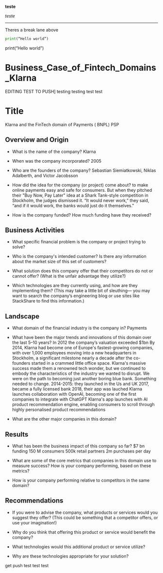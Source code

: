 **teste**

*teste*

---

Theres a break lane above

```python
print(“Hello world”)
```
print(“Hello world”)




# Business_Case_of_Fintech_Domains_Klarna
EDITING TEST TO PUSH]
testing testing
test 
test
# Title
Klarna and the FinTech domain of Payments ( BNPL) PSP
## Overview and Origin
* What is the name of the company?
Klarna
* When was the company incorporated?
2005
* Who are the founders of the company?
Sebastian Siemiatkowski, Niklas Adalberth, and Victor Jacobsson
* How did the idea for the company (or project) come about?
to make online payments easy and safe for consumers. But when they pitched their "Buy Now, Pay Later" idea at a Shark Tank-style competition in Stockholm, the judges dismissed it. “It would never work,” they said, “and if it would work, the banks would just do it themselves."

* How is the company funded? How much funding have they received?

## Business Activities
* What specific financial problem is the company or project trying to solve?

* Who is the company's intended customer?  Is there any information about the market size of this set of customers?

* What solution does this company offer that their competitors do not or cannot offer? (What is the unfair advantage they utilize?)

* Which technologies are they currently using, and how are they implementing them? (This may take a little bit of sleuthing–– you may want to search the company’s engineering blog or use sites like StackShare to find this information.)


## Landscape

* What domain of the financial industry is the company in?
Payments 

* What have been the major trends and innovations of this domain over the last 5–10 years?
In 2012 the company’s valuation exceeded $1bn
By 2014, Klarna had become one of Europe's fastest-growing companies, with over 1,000 employees moving into a new headquarters in Stockholm, a significant milestone nearly a decade after the co-founders started in a crammed little office space.
Klarna's massive success made them a renowned tech wonder, but we continued to embody the characteristics of the industry we wanted to disrupt. We were on the path to becoming just another boring blue bank.
Something needed to change.
2014-2015: they launched in the Us and UK
2017, became a fully licensed bank
2018, their app was lauched 
Klarna launches collaboration with OpenAI, becoming one of the first companies to integrate with ChatGPT
Klarna's app launches with AI product recommendation engine, enabling consumers to scroll through highly personalised product recommendations
* What are the other major companies in this domain?


## Results

* What has been the business impact of this company so far?
$7 bn funding
150 M consumers 
500k retail partners 
2m purchases per day


* What are some of the core metrics that companies in this domain use to measure success? How is your company performing, based on these metrics?

* How is your company performing relative to competitors in the same domain?


## Recommendations

* If you were to advise the company, what products or services would you suggest they offer? (This could be something that a competitor offers, or use your imagination!)

* Why do you think that offering this product or service would benefit the company?

* What technologies would this additional product or service utilize?

* Why are these technologies appropriate for your solution?



get push test 
test test